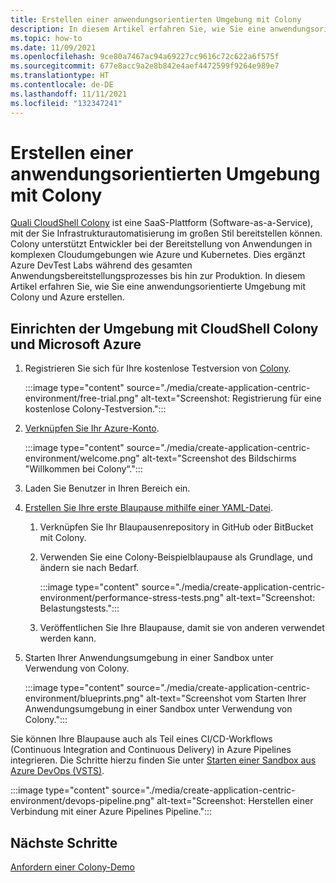 ```yaml
---
title: Erstellen einer anwendungsorientierten Umgebung mit Colony
description: In diesem Artikel erfahren Sie, wie Sie eine anwendungsorientierte Umgebung mit Colony und Azure erstellen.
ms.topic: how-to
ms.date: 11/09/2021
ms.openlocfilehash: 9ce80a7467ac94a69227cc9616c72c622a6f575f
ms.sourcegitcommit: 677e8acc9a2e8b842e4aef4472599f9264e989e7
ms.translationtype: HT
ms.contentlocale: de-DE
ms.lasthandoff: 11/11/2021
ms.locfileid: "132347241"
---
```

# <a name="create-an-application-centric-environment-with-colony"></a>Erstellen einer anwendungsorientierten Umgebung mit Colony

[Quali CloudShell Colony](https://azuremarketplace.microsoft.com/marketplace/apps/quali_systems.cloudshell_colony?tab=Overview) ist eine SaaS-Plattform (Software-as-a-Service), mit der Sie Infrastrukturautomatisierung im großen Stil bereitstellen können. Colony unterstützt Entwickler bei der Bereitstellung von Anwendungen in komplexen Cloudumgebungen wie Azure und Kubernetes. Dies ergänzt Azure DevTest Labs während des gesamten Anwendungsbereitstellungsprozesses bis hin zur Produktion. In diesem Artikel erfahren Sie, wie Sie eine anwendungsorientierte Umgebung mit Colony und Azure erstellen.

## <a name="set-up-the-environment-with-colony-and-microsoft-azure"></a>Einrichten der Umgebung mit CloudShell Colony und Microsoft Azure

1. Registrieren Sie sich für Ihre kostenlose Testversion von [Colony](https://azuremarketplace.microsoft.com/marketplace/apps/quali_systems.cloudshell_colony?tab=Overview).

    :::image type="content" source="./media/create-application-centric-environment/free-trial.png" alt-text="Screenshot: Registrierung für eine kostenlose Colony-Testversion.":::
1. [Verknüpfen Sie Ihr Azure-Konto](https://colonysupport.quali.com/hc/articles/360008222234).

    :::image type="content" source="./media/create-application-centric-environment/welcome.png" alt-text="Screenshot des Bildschirms &quot;Willkommen bei Colony“.":::
1. Laden Sie Benutzer in Ihren Bereich ein.
1. [Erstellen Sie Ihre erste Blaupause mithilfe einer YAML-Datei](https://colonysupport.quali.com/hc/articles/360001680807-Steps-to-Developing-a-Blueprint).
    1. Verknüpfen Sie Ihr Blaupausenrepository in GitHub oder BitBucket mit Colony.
    1. Verwenden Sie eine Colony-Beispielblaupause als Grundlage, und ändern sie nach Bedarf.

        :::image type="content" source="./media/create-application-centric-environment/performance-stress-tests.png" alt-text="Screenshot: Belastungstests.":::
    1. Veröffentlichen Sie Ihre Blaupause, damit sie von anderen verwendet werden kann.
1. Starten Ihrer Anwendungsumgebung in einer Sandbox unter Verwendung von Colony.

    :::image type="content" source="./media/create-application-centric-environment/blueprints.png" alt-text="Screenshot vom Starten Ihrer Anwendungsumgebung in einer Sandbox unter Verwendung von Colony.":::

Sie können Ihre Blaupause auch als Teil eines CI/CD-Workflows (Continuous Integration and Continuous Delivery) in Azure Pipelines integrieren. Die Schritte hierzu finden Sie unter [Starten einer Sandbox aus Azure DevOps (VSTS)](https://colonysupport.quali.com/hc/articles/360008464234).

:::image type="content" source="./media/create-application-centric-environment/devops-pipeline.png" alt-text="Screenshot: Herstellen einer Verbindung mit einer Azure Pipelines Pipeline.":::

## <a name="next-steps"></a>Nächste Schritte

[Anfordern einer Colony-Demo](https://info.quali.com/cloudshell-colony-demo-request)
